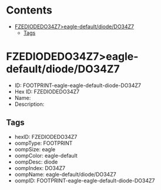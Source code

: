 



Contents
========

* [FZEDIODEDO34Z7>eagle-default/diode/DO34Z7](#fzediodedo34z7eagle-defaultdiodedo34z7)
	* [Tags](#tags)

# FZEDIODEDO34Z7>eagle-default/diode/DO34Z7

- ID: FOOTPRINT-eagle-eagle-default-diode-DO34Z7
- Hex ID: FZEDIODEDO34Z7
- Name: 
- Description: 

## Tags

- hexID: FZEDIODEDO34Z7
- oompType: FOOTPRINT
- oompSize: eagle
- oompColor: eagle-default
- oompDesc: diode
- oompIndex: DO34Z7
- oompName: eagle-default/diode/DO34Z7
- oompID: FOOTPRINT-eagle-eagle-default-diode-DO34Z7
